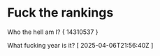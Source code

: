 # Fuck the rankings

Who the hell am I?
{ 14310537 }

What fucking year is it?
[ 2025-04-06T21:56:40Z ]
